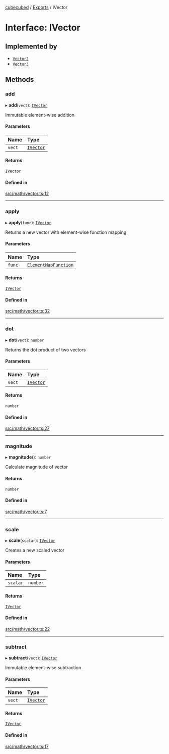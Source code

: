 [cubecubed](/reference/README.md) / [Exports](/reference/modules.md) / IVector

# Interface: IVector

## Implemented by

- [`Vector2`](/reference/classes/Vector2.md)
- [`Vector3`](/reference/classes/Vector3.md)

## Methods

### add

▸ **add**(`vect`): [`IVector`](/reference/interfaces/IVector.md)

Immutable element-wise addition

#### Parameters

| Name | Type |
| :------ | :------ |
| `vect` | [`IVector`](/reference/interfaces/IVector.md) |

#### Returns

[`IVector`](/reference/interfaces/IVector.md)

#### Defined in

[src/math/vector.ts:12](https://github.com/imaphatduc/cubecubed/blob/ffe94b1/src/math/vector.ts#L12)

___

### apply

▸ **apply**(`func`): [`IVector`](/reference/interfaces/IVector.md)

Returns a new vector with element-wise function mapping

#### Parameters

| Name | Type |
| :------ | :------ |
| `func` | [`ElementMapFunction`](/reference/types/ElementMapFunction.md) |

#### Returns

[`IVector`](/reference/interfaces/IVector.md)

#### Defined in

[src/math/vector.ts:32](https://github.com/imaphatduc/cubecubed/blob/ffe94b1/src/math/vector.ts#L32)

___

### dot

▸ **dot**(`vect`): `number`

Returns the dot product of two vectors

#### Parameters

| Name | Type |
| :------ | :------ |
| `vect` | [`IVector`](/reference/interfaces/IVector.md) |

#### Returns

`number`

#### Defined in

[src/math/vector.ts:27](https://github.com/imaphatduc/cubecubed/blob/ffe94b1/src/math/vector.ts#L27)

___

### magnitude

▸ **magnitude**(): `number`

Calculate magnitude of vector

#### Returns

`number`

#### Defined in

[src/math/vector.ts:7](https://github.com/imaphatduc/cubecubed/blob/ffe94b1/src/math/vector.ts#L7)

___

### scale

▸ **scale**(`scalar`): [`IVector`](/reference/interfaces/IVector.md)

Creates a new scaled vector

#### Parameters

| Name | Type |
| :------ | :------ |
| `scalar` | `number` |

#### Returns

[`IVector`](/reference/interfaces/IVector.md)

#### Defined in

[src/math/vector.ts:22](https://github.com/imaphatduc/cubecubed/blob/ffe94b1/src/math/vector.ts#L22)

___

### subtract

▸ **subtract**(`vect`): [`IVector`](/reference/interfaces/IVector.md)

Immutable element-wise subtraction

#### Parameters

| Name | Type |
| :------ | :------ |
| `vect` | [`IVector`](/reference/interfaces/IVector.md) |

#### Returns

[`IVector`](/reference/interfaces/IVector.md)

#### Defined in

[src/math/vector.ts:17](https://github.com/imaphatduc/cubecubed/blob/ffe94b1/src/math/vector.ts#L17)
